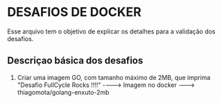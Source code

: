 # DESAFIOS DE DOCKER

Esse arquivo tem o objetivo de explicar os detalhes para a validação dos desafios.


## Descriçao básica dos desafios
1. Criar uma imagem GO, com tamanho máximo de 2MB, que imprima "Desafio FullCycle Rocks !!!!"
    ----> Imagem no docker
        ---> thiagomota/golang-enxuto-2mb
    